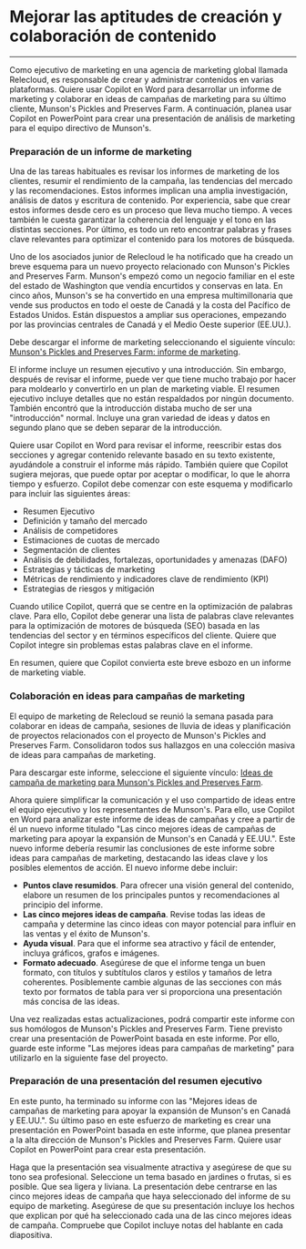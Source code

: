 # Mejorar las aptitudes de creación y colaboración de contenido
---
Como ejecutivo de marketing en una agencia de marketing global llamada Relecloud, es responsable de crear y administrar contenidos en varias plataformas. Quiere usar Copilot en Word para desarrollar un informe de marketing y colaborar en ideas de campañas de marketing para su último cliente, Munson's Pickles and Preserves Farm. A continuación, planea usar Copilot en PowerPoint para crear una presentación de análisis de marketing para el equipo directivo de Munson's.

### Preparación de un informe de marketing

Una de las tareas habituales es revisar los informes de marketing de los clientes, resumir el rendimiento de la campaña, las tendencias del mercado y las recomendaciones. Estos informes implican una amplia investigación, análisis de datos y escritura de contenido. Por experiencia, sabe que crear estos informes desde cero es un proceso que lleva mucho tiempo. A veces también le cuesta garantizar la coherencia del lenguaje y el tono en las distintas secciones. Por último, es todo un reto encontrar palabras y frases clave relevantes para optimizar el contenido para los motores de búsqueda.

Uno de los asociados junior de Relecloud le ha notificado que ha creado un breve esquema para un nuevo proyecto relacionado con Munson's Pickles and Preserves Farm. Munson's empezó como un negocio familiar en el este del estado de Washington que vendía encurtidos y conservas en lata. En cinco años, Munson's se ha convertido en una empresa multimillonaria que vende sus productos en todo el oeste de Canadá y la costa del Pacífico de Estados Unidos. Están dispuestos a ampliar sus operaciones, empezando por las provincias centrales de Canadá y el Medio Oeste superior (EE.UU.).

Debe descargar el informe de marketing seleccionando el siguiente vínculo: [Munson's Pickles and Preserves Farm: informe de marketing](https://go.microsoft.com/fwlink/?linkid=2268063).

El informe incluye un resumen ejecutivo y una introducción. Sin embargo, después de revisar el informe, puede ver que tiene mucho trabajo por hacer para moldearlo y convertirlo en un plan de marketing viable. El resumen ejecutivo incluye detalles que no están respaldados por ningún documento. También encontró que la introducción distaba mucho de ser una "introducción" normal. Incluye una gran variedad de ideas y datos en segundo plano que se deben separar de la introducción.

Quiere usar Copilot en Word para revisar el informe, reescribir estas dos secciones y agregar contenido relevante basado en su texto existente, ayudándole a construir el informe más rápido. También quiere que Copilot sugiera mejoras, que puede optar por aceptar o modificar, lo que le ahorra tiempo y esfuerzo. Copilot debe comenzar con este esquema y modificarlo para incluir las siguientes áreas:

 -  Resumen Ejecutivo
 -  Definición y tamaño del mercado
 -  Análisis de competidores
 -  Estimaciones de cuotas de mercado
 -  Segmentación de clientes
 -  Análisis de debilidades, fortalezas, oportunidades y amenazas (DAFO)
 -  Estrategias y tácticas de marketing
 -  Métricas de rendimiento y indicadores clave de rendimiento (KPI)
 -  Estrategias de riesgos y mitigación

Cuando utilice Copilot, querrá que se centre en la optimización de palabras clave. Para ello, Copilot debe generar una lista de palabras clave relevantes para la optimización de motores de búsqueda (SEO) basada en las tendencias del sector y en términos específicos del cliente. Quiere que Copilot integre sin problemas estas palabras clave en el informe.

En resumen, quiere que Copilot convierta este breve esbozo en un informe de marketing viable.

### Colaboración en ideas para campañas de marketing

El equipo de marketing de Relecloud se reunió la semana pasada para colaborar en ideas de campaña, sesiones de lluvia de ideas y planificación de proyectos relacionados con el proyecto de Munson's Pickles and Preserves Farm. Consolidaron todos sus hallazgos en una colección masiva de ideas para campañas de marketing.

Para descargar este informe, seleccione el siguiente vínculo: [Ideas de campaña de marketing para Munson's Pickles and Preserves Farm](https://go.microsoft.com/fwlink/?linkid=2268691).

Ahora quiere simplificar la comunicación y el uso compartido de ideas entre el equipo ejecutivo y los representantes de Munson's. Para ello, use Copilot en Word para analizar este informe de ideas de campañas y cree a partir de él un nuevo informe titulado "Las cinco mejores ideas de campañas de marketing para apoyar la expansión de Munson's en Canadá y EE.UU.". Este nuevo informe debería resumir las conclusiones de este informe sobre ideas para campañas de marketing, destacando las ideas clave y los posibles elementos de acción. El nuevo informe debe incluir:

 -  **Puntos clave resumidos**. Para ofrecer una visión general del contenido, elabore un resumen de los principales puntos y recomendaciones al principio del informe.
 -  **Las cinco mejores ideas de campaña**. Revise todas las ideas de campaña y determine las cinco ideas con mayor potencial para influir en las ventas y el éxito de Munson's.
 -  **Ayuda visual**. Para que el informe sea atractivo y fácil de entender, incluya gráficos, grafos e imágenes.
 -  **Formato adecuado**. Asegúrese de que el informe tenga un buen formato, con títulos y subtítulos claros y estilos y tamaños de letra coherentes. Posiblemente cambie algunas de las secciones con más texto por formatos de tabla para ver si proporciona una presentación más concisa de las ideas.

Una vez realizadas estas actualizaciones, podrá compartir este informe con sus homólogos de Munson's Pickles and Preserves Farm. Tiene previsto crear una presentación de PowerPoint basada en este informe. Por ello, guarde este informe "Las mejores ideas para campañas de marketing" para utilizarlo en la siguiente fase del proyecto.

### Preparación de una presentación del resumen ejecutivo

En este punto, ha terminado su informe con las "Mejores ideas de campañas de marketing para apoyar la expansión de Munson's en Canadá y EE.UU.". Su último paso en este esfuerzo de marketing es crear una presentación en PowerPoint basada en este informe, que planea presentar a la alta dirección de Munson's Pickles and Preserves Farm. Quiere usar Copilot en PowerPoint para crear esta presentación.

Haga que la presentación sea visualmente atractiva y asegúrese de que su tono sea profesional. Seleccione un tema basado en jardines o frutas, si es posible. Que sea ligera y liviana. La presentación debe centrarse en las cinco mejores ideas de campaña que haya seleccionado del informe de su equipo de marketing. Asegúrese de que su presentación incluye los hechos que explican por qué ha seleccionado cada una de las cinco mejores ideas de campaña. Compruebe que Copilot incluye notas del hablante en cada diapositiva.
